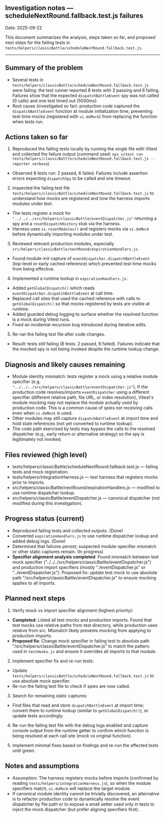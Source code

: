 ## Investigation notes — scheduleNextRound.fallback.test.js failures

Date: 2025-09-22

This document summarizes the analysis, steps taken so far, and proposed next steps for the failing tests in `tests/helpers/classicBattle/scheduleNextRound.fallback.test.js`.

---

## Summary of the problem

- Several tests in `tests/helpers/classicBattle/scheduleNextRound.fallback.test.js` were failing: the test runner reported 8 tests with 2 passing and 6 failing. Failures show that the expected `dispatchBattleEvent` spy was not called (0 calls) and one test timed out (5000ms).
- Root cause (investigated so far): production code captured the `dispatchBattleEvent` function at module initialization time, preventing test-time mocks (registered with `vi.doMock`) from replacing the function when tests run.

## Actions taken so far

1. Reproduced the failing tests locally by running the single file with Vitest and collected the failure output (command used: `npx vitest run tests/helpers/classicBattle/scheduleNextRound.fallback.test.js --reporter verbose`).

- Observed 8 tests run: 2 passed, 6 failed. Failures include assertion errors expecting `dispatchSpy` to be called and one timeout.

2. Inspected the failing test file `tests/helpers/classicBattle/scheduleNextRound.fallback.test.js` to understand how mocks are registered and how the harness imports modules under test.

- The tests register a mock for `"../../../src/helpers/classicBattle/eventDispatcher.js"` returning a spy and a `resetDispatchHistory` stub via the harness.
- Harness uses `vi.resetModules()` and registers mocks via `vi.doMock` before dynamically importing modules under test.

3. Reviewed relevant production modules, especially `src/helpers/classicBattle/nextRound/expirationHandlers.js`.

- Found module-init capture of `eventDispatcher.dispatchBattleEvent` (top-level or early cached reference) which prevented test-time mocks from being effective.

4. Implemented a runtime lookup in `expirationHandlers.js`:

- Added `getGlobalDispatch()` which reads `eventDispatcher.dispatchBattleEvent` at call time.
- Replaced call sites that used the cached reference with calls to `getGlobalDispatch()` so that mocks registered by tests are visible at runtime.
- Added guarded debug logging to surface whether the resolved function is a mock during Vitest runs.
- Fixed an incidental recursion bug introduced during iterative edits.

5. Re-ran the failing test file after code changes.

- Result: tests still failing (8 tests: 2 passed, 6 failed). Failures indicate that the mocked spy is not being invoked despite the runtime lookup change.

## Diagnosis and likely causes remaining

- Module identity mismatch: tests register a mock using a relative module specifier (e.g. `"../../../src/helpers/classicBattle/eventDispatcher.js"`). If the production code resolves/imports `eventDispatcher` using a different specifier (different relative path, file URL, or index resolution), Vitest's module mocking may not replace the module actually used by production code. This is a common cause of spies not receiving calls even when `vi.doMock` is used.
- Other modules may still capture `dispatchBattleEvent` at import time and hold stale references (not yet converted to runtime lookup).
- The code path exercised by tests may bypass the calls to the resolved dispatcher (e.g., early return or alternative strategy) so the spy is legitimately not invoked.

## Files reviewed (high level)

- tests/helpers/classicBattle/scheduleNextRound.fallback.test.js — failing tests and mock registration.
- tests/helpers/integrationHarness.js — test harness that registers mocks prior to imports.
- src/helpers/classicBattle/nextRound/expirationHandlers.js — modified to use runtime dispatcher lookup.
- src/helpers/classicBattle/eventDispatcher.js — canonical dispatcher (not modified during this investigation).

## Progress status (current)

- Reproduced failing tests and collected outputs. (Done)
- Converted `expirationHandlers.js` to use runtime dispatcher lookup and added debug logs. (Done)
- Determined that failures persist; suspected module-specifier mismatch or other static captures remain. (In progress)
- **Specifier alignment analysis completed**: Found mismatch between test mock specifier ("../../../src/helpers/classicBattle/eventDispatcher.js") and production import specifiers (mostly "./eventDispatcher.js" or "../eventDispatcher.js"). Proposed fix: update test mock to use absolute path "/src/helpers/classicBattle/eventDispatcher.js" to ensure mocking applies to all imports.

## Planned next steps

1. Verify mock vs import specifier alignment (highest priority):

- **Completed**: Listed all test mocks and production imports. Found that test mocks use relative paths from test directory, while production uses relative from src. Mismatch likely prevents mocking from applying to production imports.
- **Proposed fix**: Change mock specifier in failing test to absolute path "/src/helpers/classicBattle/eventDispatcher.js" to match the pattern used in `testHooks.js` and ensure it overrides all imports to that module.

2. Implement specifier fix and re-run tests:

- Update `tests/helpers/classicBattle/scheduleNextRound.fallback.test.js` to use absolute mock specifier.
- Re-run the failing test file to check if spies are now called.

3. Search for remaining static captures:

- Find files that read and store `dispatchBattleEvent` at import time; convert them to runtime lookup (similar to `getGlobalDispatch()`), or update tests accordingly.

4. Re-run the failing test file with the debug logs enabled and capture console output from the runtime getter to confirm which function is being resolved at each call site (mock vs original function).

5. Implement minimal fixes based on findings and re-run the affected tests until green.

## Notes and assumptions

- Assumption: The harness registers mocks before imports (confirmed by reading `tests/helpers/integrationHarness.js`), so when the module specifiers match, `vi.doMock` will replace the target module.
- If canonical module identity cannot be trivially discovered, an alternative is to refactor production code to dynamically resolve the event dispatcher by file path or to expose a small setter used only in tests to inject the mock dispatcher (but prefer aligning specifiers first).

